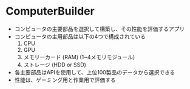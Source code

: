 # ComputerBuilder
  - コンピュータの主要部品を選択して構築し、その性能を評価するアプリ
  - コンピュータの主用部品は以下の4つで構成されている
    1. CPU
    2. GPU
    3. メモリーカード (RAM) (1~4メモリモジュール)
    4. ストレージ (HDD or SSD)
  - 各主要部品はAPIを使用して、上位100製品のデータから選択できる
  - 性能は、ゲーミング用と作業用で評価する

